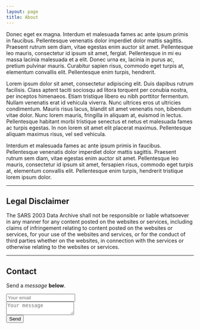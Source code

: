 ```yaml
---
layout: page
title: About
---
```


<p>Donec eget ex magna. Interdum et malesuada fames ac ante ipsum primis in faucibus. Pellentesque venenatis dolor imperdiet dolor mattis sagittis. Praesent rutrum sem diam, vitae egestas enim auctor sit amet. Pellentesque leo mauris, consectetur id ipsum sit amet, fergiat. Pellentesque in mi eu massa lacinia malesuada et a elit. Donec urna ex, lacinia in purus ac, pretium pulvinar mauris. Curabitur sapien risus, commodo eget turpis at, elementum convallis elit. Pellentesque enim turpis, hendrerit.</p>
<p>Lorem ipsum dolor sit amet, consectetur adipiscing elit. Duis dapibus rutrum facilisis. Class aptent taciti sociosqu ad litora torquent per conubia nostra, per inceptos himenaeos. Etiam tristique libero eu nibh porttitor fermentum. Nullam venenatis erat id vehicula viverra. Nunc ultrices eros ut ultricies condimentum. Mauris risus lacus, blandit sit amet venenatis non, bibendum vitae dolor. Nunc lorem mauris, fringilla in aliquam at, euismod in lectus. Pellentesque habitant morbi tristique senectus et netus et malesuada fames ac turpis egestas. In non lorem sit amet elit placerat maximus. Pellentesque aliquam maximus risus, vel sed vehicula.</p>
<p>Interdum et malesuada fames ac ante ipsum primis in faucibus. Pellentesque venenatis dolor imperdiet dolor mattis sagittis. Praesent rutrum sem diam, vitae egestas enim auctor sit amet. Pellentesque leo mauris, consectetur id ipsum sit amet, fersapien risus, commodo eget turpis at, elementum convallis elit. Pellentesque enim turpis, hendrerit tristique lorem ipsum dolor.</p>

<hr class="major" />

<h2>Legal Disclaimer</h2>
<p>The SARS 2003 Data Archive shall not be responsible or liable whatsoever in any manner for any content posted on the websites or services, including claims of infringement relating to content posted on the websites or services, for your use of the websites and services, or for the conduct of third parties whether on the websites, in connection with the services or otherwise relating to the websites or services.</p>


<hr class="major" />
<aside class="message message-newsletter related mb4" role="complementary">
  <h2>Contact</h2>
    <p>Send a <em>message</em> <strong>below</strong>. </p>
    <div class="col col-sm-6">
      <form method="POST" action="https://formspree.io/morreene@gmail.com">
        <input type="email" name="email" placeholder="Your email" class="form-control">
        <br>
        <textarea name="message" placeholder="Your message" class="form-control"></textarea>
        <br>
        <button type="submit" class="button special">Send</button>
      </form>
    </div>
</aside>

